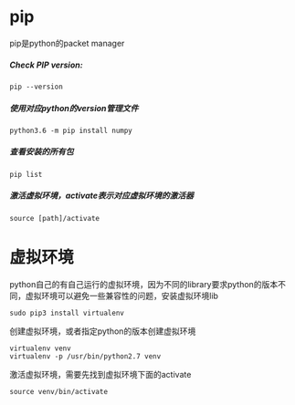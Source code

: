 # pip
pip是python的packet manager

##### Check PIP version:
    pip --version
##### 使用对应python的version管理文件
    python3.6 -m pip install numpy
##### 查看安装的所有包
    pip list
##### 激活虚拟环境，activate表示对应虚拟环境的激活器
    source [path]/activate


# 虚拟环境
python自己的有自己运行的虚拟环境，因为不同的library要求python的版本不同，虚拟环境可以避免一些兼容性的问题，安装虚拟环境lib
```
sudo pip3 install virtualenv 
```
创建虚拟环境，或者指定python的版本创建虚拟环境
```
virtualenv venv 
virtualenv -p /usr/bin/python2.7 venv
```
激活虚拟环境，需要先找到虚拟环境下面的activate
```
source venv/bin/activate
```
